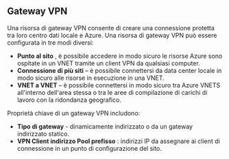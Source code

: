 ## <a name="vpn-gateway"></a>Gateway VPN 
Una risorsa di gateway VPN consente di creare una connessione protetta tra loro centro dati locale e Azure. Una risorsa di gateway VPN può essere configurata in tre modi diversi:
 
- **Punto al sito** , è possibile accedere in modo sicuro le risorse Azure sono ospitate in un VNET tramite un client VPN da qualsiasi computer. 
- **Connessione di più siti** – è possibile connettersi da data center locale in modo sicuro alle risorse in esecuzione in una VNET. 
- **VNET a VNET** – è possibile connettersi in modo sicuro tra Azure VNETS all'interno dell'area stessa o tra le aree di compilazione di carichi di lavoro con la ridondanza geografico.

Proprietà chiave di un gateway VPN includono:
 
- **Tipo di gateway** - dinamicamente indirizzato o da un gateway indirizzato statico. 
- **VPN Client indirizzo Pool prefisso** : indirizzi IP da assegnare ai client di connessione in un punto di configurazione del sito.